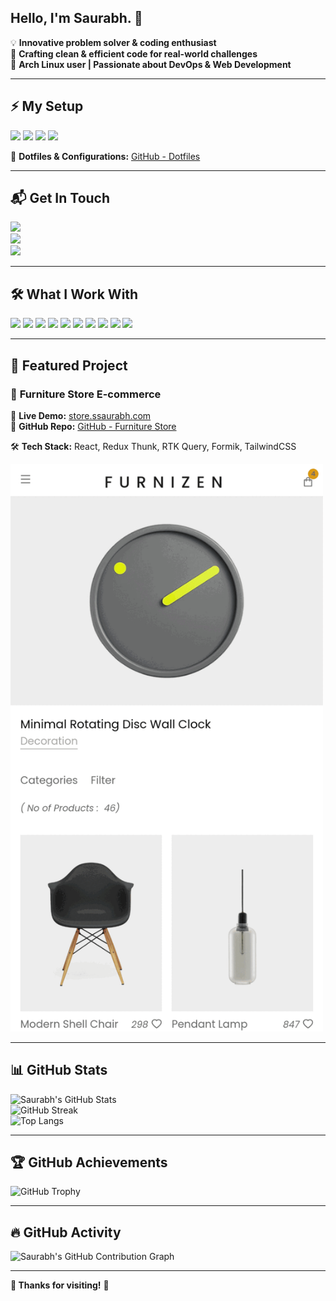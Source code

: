 ## Hello, I'm Saurabh. 🚀

💡 **Innovative problem solver & coding enthusiast**  
🔧 **Crafting clean & efficient code for real-world challenges**  
🐧 **Arch Linux user | Passionate about DevOps & Web Development**  

---

## ⚡ My Setup  
<img src="https://img.shields.io/badge/Arch_Linux-1793D1?style=for-the-badge&logo=arch-linux&logoColor=white">  
<img src="https://img.shields.io/badge/Hyprland-58E1FF?style=for-the-badge&logo=wayland&logoColor=white">  
<img src="https://img.shields.io/badge/Kitty_Terminal-F7DF1E?style=for-the-badge&logo=windows-terminal&logoColor=black">  
<img src="https://img.shields.io/badge/Fish_Shell-34C534?style=for-the-badge&logo=gnu-bash&logoColor=white">  

🔗 **Dotfiles & Configurations:** [GitHub - Dotfiles](https://github.com/akgec-saurabh/dotfiles.git)  

---

## 📬 Get In Touch  

<a href="mailto:akgec.saurabh@gmail.com"><img src="https://img.shields.io/badge/Gmail-D14836?style=for-the-badge&logo=gmail&logoColor=white"></a>  
<a href="https://www.linkedin.com/in/akgec-saurabh/"><img src="https://img.shields.io/badge/LinkedIn-0077B5?style=for-the-badge&logo=linkedin&logoColor=white"></a>  
<a href="https://ssaurabh.com/"><img src="https://img.shields.io/badge/portfolio-00A98F?style=for-the-badge&logo=about.me&logoColor=white"></a>  

---

## 🛠 What I Work With  

<img src="https://img.shields.io/badge/HTML5-E34F26?style=for-the-badge&logo=html5&logoColor=white"> <img src="https://img.shields.io/badge/CSS3-1572B6?style=for-the-badge&logo=css3&logoColor=white"> <img src="https://img.shields.io/badge/JavaScript-F7DF1E?style=for-the-badge&logo=javascript&logoColor=black"> <img src="https://img.shields.io/badge/TypeScript-3178C6?style=for-the-badge&logo=typescript&logoColor=white"> <img src="https://img.shields.io/badge/React-20232A?style=for-the-badge&logo=react&logoColor=61DAFB"> <img src="https://img.shields.io/badge/Nextjs-000000?style=for-the-badge&logo=Next.js&logoColor=white"> <img src="https://img.shields.io/badge/TailwindCSS-06B6D4?style=for-the-badge&logo=tailwindcss&logoColor=white"> <img src="https://img.shields.io/badge/Node.js-43853D?style=for-the-badge&logo=node.js&logoColor=white"> <img src="https://img.shields.io/badge/Express-000000?style=for-the-badge&logo=Express&logoColor=white"> <img src="https://img.shields.io/badge/MongoDB-47A248?style=for-the-badge&logo=mongodb&logoColor=white">  

---

## 🚀 Featured Project  

### 🛒 **Furniture Store E-commerce**  
🔗 **Live Demo:** [store.ssaurabh.com](https://store.ssaurabh.com/)  
🔗 **GitHub Repo:** [GitHub - Furniture Store](https://github.com/akgec-saurabh/Furniture-Store-Ecommerce)  

🛠 **Tech Stack:** React, Redux Thunk, RTK Query, Formik, TailwindCSS  

<img src="https://raw.githubusercontent.com/akgec-saurabh/Furniture-Store-Ecommerce/main/mywebsite.gif" width="500px">  

---

## 📊 GitHub Stats  

![Saurabh's GitHub Stats](https://github-readme-stats.vercel.app/api?username=akgec-saurabh&show_icons=true&theme=dark)  
![GitHub Streak](https://github-readme-streak-stats.herokuapp.com?user=akgec-saurabh&theme=dark)  
![Top Langs](https://github-readme-stats.vercel.app/api/top-langs/?username=akgec-saurabh&layout=compact&theme=dark)  

---

## 🏆 GitHub Achievements  

![GitHub Trophy](https://github-profile-trophy.vercel.app/?username=akgec-saurabh&theme=darkhub)  

---

## 🔥 GitHub Activity  

![Saurabh's GitHub Contribution Graph](https://github-readme-activity-graph.vercel.app/graph?username=akgec-saurabh&theme=react-dark)  

---

**🔗 Thanks for visiting!** 🚀  
